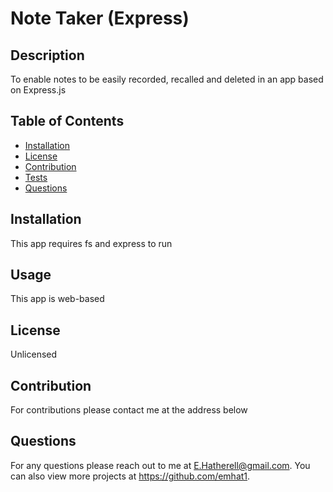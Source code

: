 # Note Taker (Express)

  ## Description
  To enable notes to be easily recorded, recalled and deleted in an app based on Express.js

  ## Table of Contents
  - [Installation](#installation)
  - [License](#license)
  - [Contribution](#contribution)
  - [Tests](#tests)
  - [Questions](#questions)
  
  ## Installation
  This app requires fs and express to run
  
  ## Usage
  This app is web-based
  
  ## License
  Unlicensed
  
  ## Contribution
  For contributions please contact me at the address below

  ## Questions
  For any questions please reach out to me at E.Hatherell@gmail.com.
  You can also view more projects at https://github.com/emhat1.
